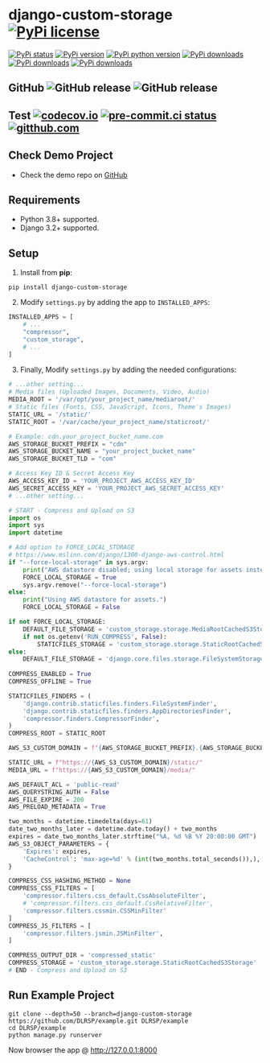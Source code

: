 # django-custom-storage [![PyPi license](https://img.shields.io/pypi/l/django-custom-storage.svg)](https://pypi.python.org/pypi/django-custom-storage)

[![PyPi status](https://img.shields.io/pypi/status/django-custom-storage.svg)](https://pypi.python.org/pypi/django-custom-storage)
[![PyPi version](https://img.shields.io/pypi/v/django-custom-storage.svg)](https://pypi.python.org/pypi/django-custom-storage)
[![PyPi python version](https://img.shields.io/pypi/pyversions/django-custom-storage.svg)](https://pypi.python.org/pypi/django-custom-storage)
[![PyPi downloads](https://img.shields.io/pypi/dm/django-custom-storage.svg)](https://pypi.python.org/pypi/django-custom-storage)
[![PyPi downloads](https://img.shields.io/pypi/dw/django-custom-storage.svg)](https://pypi.python.org/pypi/django-custom-storage)
[![PyPi downloads](https://img.shields.io/pypi/dd/django-custom-storage.svg)](https://pypi.python.org/pypi/django-custom-storage)

## GitHub ![GitHub release](https://img.shields.io/github/tag/DLRSP/django-custom-storage.svg) ![GitHub release](https://img.shields.io/github/release/DLRSP/django-custom-storage.svg)

## Test [![codecov.io](https://codecov.io/github/DLRSP/django-custom-storage/coverage.svg?branch=main)](https://codecov.io/github/DLRSP/django-custom-storage?branch=main) [![pre-commit.ci status](https://results.pre-commit.ci/badge/github/DLRSP/django-custom-storage/main.svg)](https://results.pre-commit.ci/latest/github/DLRSP/django-custom-storage/main) [![gitthub.com](https://github.com/DLRSP/django-custom-storage/actions/workflows/ci.yml/badge.svg)](https://github.com/DLRSP/django-custom-storage/actions/workflows/ci.yml)

## Check Demo Project
* Check the demo repo on [GitHub](https://github.com/DLRSP/example/tree/django-custom-storage)

## Requirements
-   Python 3.8+ supported.
-   Django 3.2+ supported.

## Setup
1. Install from **pip**:
```shell
pip install django-custom-storage
```

2. Modify `settings.py` by adding the app to `INSTALLED_APPS`:
```python
INSTALLED_APPS = [
    # ...
    "compressor",
    "custom_storage",
    # ...
]
```

3. Finally, Modify `settings.py` by adding the needed configurations:
```python
# ...other setting...
# Media files (Uploaded Images, Documents, Video, Audio)
MEDIA_ROOT = '/var/opt/your_project_name/mediaroot/'
# Static files (Fonts, CSS, JavaScript, Icons, Theme's Images)
STATIC_URL = '/static/'
STATIC_ROOT = '/var/cache/your_project_name/staticroot/'

# Example: cdn.your_project_bucket_name.com
AWS_STORAGE_BUCKET_PREFIX = "cdn"
AWS_STORAGE_BUCKET_NAME = "your_project_bucket_name"
AWS_STORAGE_BUCKET_TLD = "com"

# Access Key ID & Secret Access Key
AWS_ACCESS_KEY_ID = 'YOUR_PROJECT_AWS_ACCESS_KEY_ID'
AWS_SECRET_ACCESS_KEY = 'YOUR_PROJECT_AWS_SECRET_ACCESS_KEY'
# ...other setting...

# START - Compress and Upload on S3
import os
import sys
import datetime

# Add option to FORCE_LOCAL_STORAGE
# https://www.mslinn.com/django/1300-django-aws-control.html
if "--force-local-storage" in sys.argv:
    print("AWS datastore disabled; using local storage for assets instead.")
    FORCE_LOCAL_STORAGE = True
    sys.argv.remove("--force-local-storage")
else:
    print("Using AWS datastore for assets.")
    FORCE_LOCAL_STORAGE = False

if not FORCE_LOCAL_STORAGE:
    DEFAULT_FILE_STORAGE = 'custom_storage.storage.MediaRootCachedS3Storage'
    if not os.getenv('RUN_COMPRESS', False):
        STATICFILES_STORAGE = 'custom_storage.storage.StaticRootCachedS3Storage'
else:
    DEFAULT_FILE_STORAGE = 'django.core.files.storage.FileSystemStorage'
    
COMPRESS_ENABLED = True
COMPRESS_OFFLINE = True

STATICFILES_FINDERS = (
    'django.contrib.staticfiles.finders.FileSystemFinder',
    'django.contrib.staticfiles.finders.AppDirectoriesFinder',
    'compressor.finders.CompressorFinder',
)
COMPRESS_ROOT = STATIC_ROOT

AWS_S3_CUSTOM_DOMAIN = f"{AWS_STORAGE_BUCKET_PREFIX}.{AWS_STORAGE_BUCKET_NAME}.{AWS_STORAGE_BUCKET_TLD}"

STATIC_URL = f"https://{AWS_S3_CUSTOM_DOMAIN}/static/"
MEDIA_URL = f"https://{AWS_S3_CUSTOM_DOMAIN}/media/"

AWS_DEFAULT_ACL = 'public-read'
AWS_QUERYSTRING_AUTH = False
AWS_FILE_EXPIRE = 200
AWS_PRELOAD_METADATA = True

two_months = datetime.timedelta(days=61)
date_two_months_later = datetime.date.today() + two_months
expires = date_two_months_later.strftime("%A, %d %B %Y 20:00:00 GMT")
AWS_S3_OBJECT_PARAMETERS = {
    'Expires': expires,
    'CacheControl': 'max-age=%d' % (int(two_months.total_seconds()),),
}

COMPRESS_CSS_HASHING_METHOD = None
COMPRESS_CSS_FILTERS = [
    'compressor.filters.css_default.CssAbsoluteFilter',
    # 'compressor.filters.css_default.CssRelativeFilter',
    'compressor.filters.cssmin.CSSMinFilter'
]
COMPRESS_JS_FILTERS = [
    'compressor.filters.jsmin.JSMinFilter',
]

COMPRESS_OUTPUT_DIR = 'compressed_static'
COMPRESS_STORAGE = 'custom_storage.storage.StaticRootCachedS3Storage'
# END - Compress and Upload on S3

```


## Run Example Project

```shell
git clone --depth=50 --branch=django-custom-storage https://github.com/DLRSP/example.git DLRSP/example
cd DLRSP/example
python manage.py runserver
```

Now browser the app @ http://127.0.0.1:8000
